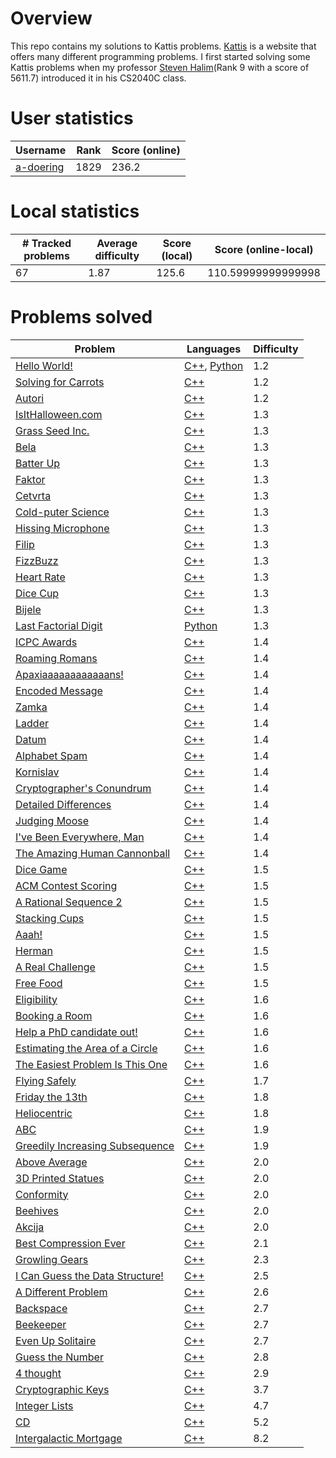 # Overview
This repo contains my solutions to Kattis problems. [Kattis](https://open.kattis.com/) is a website that offers many different programming problems. I first started solving some Kattis problems when my professor [Steven Halim](https://open.kattis.com/users/stevenhalim)(Rank 9 with a score of 5611.7) introduced it in his CS2040C class.

# User statistics
Username|Rank|Score (online)
---|---|---
[a-doering](https://open.kattis.com/users/a-doering)|1829|236.2

# Local statistics
\# Tracked problems|Average difficulty|Score (local)|Score (online-local)
---|---|---|---
67|1.87|125.6|110.59999999999998

# Problems solved
Problem|Languages|Difficulty
---|---|---
[Hello World!](https://open.kattis.com/problems/hello)|[C++](https://github.com/a-doering/kattis/tree/master/C++/hello.cpp), [Python](https://github.com/a-doering/kattis/tree/master/Python/hello.py)|1.2
[Solving for Carrots](https://open.kattis.com/problems/carrots)|[C++](https://github.com/a-doering/kattis/tree/master/C++/carrots.cpp)|1.2
[Autori](https://open.kattis.com/problems/autori)|[C++](https://github.com/a-doering/kattis/tree/master/C++/autori.cpp)|1.2
[IsItHalloween.com](https://open.kattis.com/problems/isithalloween)|[C++](https://github.com/a-doering/kattis/tree/master/C++/isithalloween.cpp)|1.3
[Grass Seed Inc.](https://open.kattis.com/problems/grassseed)|[C++](https://github.com/a-doering/kattis/tree/master/C++/grassseed.cpp)|1.3
[Bela](https://open.kattis.com/problems/bela)|[C++](https://github.com/a-doering/kattis/tree/master/C++/bela.cpp)|1.3
[Batter Up](https://open.kattis.com/problems/batterup)|[C++](https://github.com/a-doering/kattis/tree/master/C++/batterup.cpp)|1.3
[Faktor](https://open.kattis.com/problems/faktor)|[C++](https://github.com/a-doering/kattis/tree/master/C++/faktor.cpp)|1.3
[Cetvrta](https://open.kattis.com/problems/cetvrta)|[C++](https://github.com/a-doering/kattis/tree/master/C++/cetvrta.cpp)|1.3
[Cold-puter Science](https://open.kattis.com/problems/cold)|[C++](https://github.com/a-doering/kattis/tree/master/C++/cold.cpp)|1.3
[Hissing Microphone](https://open.kattis.com/problems/hissingmicrophone)|[C++](https://github.com/a-doering/kattis/tree/master/C++/hissingmicrophone.cpp)|1.3
[Filip](https://open.kattis.com/problems/filip)|[C++](https://github.com/a-doering/kattis/tree/master/C++/filip.cpp)|1.3
[FizzBuzz](https://open.kattis.com/problems/fizzbuzz)|[C++](https://github.com/a-doering/kattis/tree/master/C++/fizzbuzz.cpp)|1.3
[Heart Rate](https://open.kattis.com/problems/heartrate)|[C++](https://github.com/a-doering/kattis/tree/master/C++/heartrate.cpp)|1.3
[Dice Cup](https://open.kattis.com/problems/dicecup)|[C++](https://github.com/a-doering/kattis/tree/master/C++/dicecup.cpp)|1.3
[Bijele](https://open.kattis.com/problems/bijele)|[C++](https://github.com/a-doering/kattis/tree/master/C++/bijele.cpp)|1.3
[Last Factorial Digit](https://open.kattis.com/problems/lastfactorialdigit)|[Python](https://github.com/a-doering/kattis/tree/master/Python/lastfactorialdigit.py)|1.3
[ICPC Awards](https://open.kattis.com/problems/icpcawards)|[C++](https://github.com/a-doering/kattis/tree/master/C++/icpcawards.cpp)|1.4
[Roaming Romans](https://open.kattis.com/problems/romans)|[C++](https://github.com/a-doering/kattis/tree/master/C++/romans.cpp)|1.4
[Apaxiaaaaaaaaaaaans!](https://open.kattis.com/problems/apaxiaaans)|[C++](https://github.com/a-doering/kattis/tree/master/C++/apaxiaaans.cpp)|1.4
[Encoded Message](https://open.kattis.com/problems/encodedmessage)|[C++](https://github.com/a-doering/kattis/tree/master/C++/encodedmessage.cpp)|1.4
[Zamka](https://open.kattis.com/problems/zamka)|[C++](https://github.com/a-doering/kattis/tree/master/C++/zamka.cpp)|1.4
[Ladder](https://open.kattis.com/problems/ladder)|[C++](https://github.com/a-doering/kattis/tree/master/C++/ladder.cpp)|1.4
[Datum](https://open.kattis.com/problems/datum)|[C++](https://github.com/a-doering/kattis/tree/master/C++/datum.cpp)|1.4
[Alphabet Spam](https://open.kattis.com/problems/alphabetspam)|[C++](https://github.com/a-doering/kattis/tree/master/C++/alphabetspam.cpp)|1.4
[Kornislav](https://open.kattis.com/problems/kornislav)|[C++](https://github.com/a-doering/kattis/tree/master/C++/kornislav.cpp)|1.4
[Cryptographer's Conundrum](https://open.kattis.com/problems/conundrum)|[C++](https://github.com/a-doering/kattis/tree/master/C++/conundrum.cpp)|1.4
[Detailed Differences](https://open.kattis.com/problems/detaileddifferences)|[C++](https://github.com/a-doering/kattis/tree/master/C++/detaileddifferences.cpp)|1.4
[Judging Moose](https://open.kattis.com/problems/judgingmoose)|[C++](https://github.com/a-doering/kattis/tree/master/C++/judgingmoose.cpp)|1.4
[I've Been Everywhere, Man](https://open.kattis.com/problems/everywhere)|[C++](https://github.com/a-doering/kattis/tree/master/C++/everywhere.cpp)|1.4
[The Amazing Human Cannonball](https://open.kattis.com/problems/humancannonball2)|[C++](https://github.com/a-doering/kattis/tree/master/C++/humancannonball2.cpp)|1.4
[Dice Game](https://open.kattis.com/problems/dicegame)|[C++](https://github.com/a-doering/kattis/tree/master/C++/dicegame.cpp)|1.5
[ACM Contest Scoring](https://open.kattis.com/problems/acm)|[C++](https://github.com/a-doering/kattis/tree/master/C++/acm.cpp)|1.5
[A Rational Sequence 2](https://open.kattis.com/problems/rationalsequence2)|[C++](https://github.com/a-doering/kattis/tree/master/C++/rationalsequence2.cpp)|1.5
[Stacking Cups](https://open.kattis.com/problems/cups)|[C++](https://github.com/a-doering/kattis/tree/master/C++/cups.cpp)|1.5
[Aaah!](https://open.kattis.com/problems/aaah)|[C++](https://github.com/a-doering/kattis/tree/master/C++/aaah.cpp)|1.5
[Herman](https://open.kattis.com/problems/herman)|[C++](https://github.com/a-doering/kattis/tree/master/C++/herman.cpp)|1.5
[A Real Challenge](https://open.kattis.com/problems/areal)|[C++](https://github.com/a-doering/kattis/tree/master/C++/areal.cpp)|1.5
[Free Food](https://open.kattis.com/problems/freefood)|[C++](https://github.com/a-doering/kattis/tree/master/C++/freefood.cpp)|1.5
[Eligibility](https://open.kattis.com/problems/eligibility)|[C++](https://github.com/a-doering/kattis/tree/master/C++/eligibility.cpp)|1.6
[Booking a Room](https://open.kattis.com/problems/bookingaroom)|[C++](https://github.com/a-doering/kattis/tree/master/C++/bookingaroom.cpp)|1.6
[Help a PhD candidate out!](https://open.kattis.com/problems/helpaphd)|[C++](https://github.com/a-doering/kattis/tree/master/C++/helpaphd.cpp)|1.6
[Estimating the Area of a Circle](https://open.kattis.com/problems/estimatingtheareaofacircle)|[C++](https://github.com/a-doering/kattis/tree/master/C++/estimatingtheareaofacircle.cpp)|1.6
[The Easiest Problem Is This One](https://open.kattis.com/problems/easiest)|[C++](https://github.com/a-doering/kattis/tree/master/C++/easiest.cpp)|1.6
[Flying Safely](https://open.kattis.com/problems/flyingsafely)|[C++](https://github.com/a-doering/kattis/tree/master/C++/flyingsafely.cpp)|1.7
[Friday the 13th](https://open.kattis.com/problems/friday)|[C++](https://github.com/a-doering/kattis/tree/master/C++/friday.cpp)|1.8
[Heliocentric](https://open.kattis.com/problems/heliocentric)|[C++](https://github.com/a-doering/kattis/tree/master/C++/heliocentric.cpp)|1.8
[ABC](https://open.kattis.com/problems/abc)|[C++](https://github.com/a-doering/kattis/tree/master/C++/abc.cpp)|1.9
[Greedily Increasing Subsequence](https://open.kattis.com/problems/greedilyincreasing)|[C++](https://github.com/a-doering/kattis/tree/master/C++/greedilyincreasing.cpp)|1.9
[Above Average](https://open.kattis.com/problems/aboveaverage)|[C++](https://github.com/a-doering/kattis/tree/master/C++/aboveaverage.cpp)|2.0
[3D Printed Statues](https://open.kattis.com/problems/3dprinter)|[C++](https://github.com/a-doering/kattis/tree/master/C++/3dprinter.cpp)|2.0
[Conformity](https://open.kattis.com/problems/conformity)|[C++](https://github.com/a-doering/kattis/tree/master/C++/conformity.cpp)|2.0
[Beehives](https://open.kattis.com/problems/beehives)|[C++](https://github.com/a-doering/kattis/tree/master/C++/beehives.cpp)|2.0
[Akcija](https://open.kattis.com/problems/akcija)|[C++](https://github.com/a-doering/kattis/tree/master/C++/akcija.cpp)|2.0
[Best Compression Ever](https://open.kattis.com/problems/bestcompression)|[C++](https://github.com/a-doering/kattis/tree/master/C++/bestcompression.cpp)|2.1
[Growling Gears](https://open.kattis.com/problems/growlinggears)|[C++](https://github.com/a-doering/kattis/tree/master/C++/growlinggears.cpp)|2.3
[I Can Guess the Data Structure!](https://open.kattis.com/problems/guessthedatastructure)|[C++](https://github.com/a-doering/kattis/tree/master/C++/guessthedatastructure.cpp)|2.5
[A Different Problem](https://open.kattis.com/problems/different)|[C++](https://github.com/a-doering/kattis/tree/master/C++/different.cpp)|2.6
[Backspace](https://open.kattis.com/problems/backspace)|[C++](https://github.com/a-doering/kattis/tree/master/C++/backspace.cpp)|2.7
[Beekeeper](https://open.kattis.com/problems/beekeeper)|[C++](https://github.com/a-doering/kattis/tree/master/C++/beekeeper.cpp)|2.7
[Even Up Solitaire](https://open.kattis.com/problems/evenup)|[C++](https://github.com/a-doering/kattis/tree/master/C++/evenup.cpp)|2.7
[Guess the Number](https://open.kattis.com/problems/guess)|[C++](https://github.com/a-doering/kattis/tree/master/C++/guess.cpp)|2.8
[4 thought](https://open.kattis.com/problems/4thought)|[C++](https://github.com/a-doering/kattis/tree/master/C++/4thought.cpp)|2.9
[Cryptographic Keys](https://open.kattis.com/problems/crypto)|[C++](https://github.com/a-doering/kattis/tree/master/C++/crypto.cpp)|3.7
[Integer Lists](https://open.kattis.com/problems/integerlists)|[C++](https://github.com/a-doering/kattis/tree/master/C++/integerlists.cpp)|4.7
[CD](https://open.kattis.com/problems/cd)|[C++](https://github.com/a-doering/kattis/tree/master/C++/cd.cpp)|5.2
[Intergalactic Mortgage](https://open.kattis.com/problems/mortgage)|[C++](https://github.com/a-doering/kattis/tree/master/C++/mortgage.cpp)|8.2

